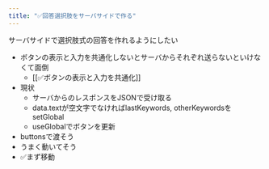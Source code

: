 ```yaml
---
title: "✅回答選択肢をサーバサイドで作る"
---
```


サーバサイドで選択肢式の回答を作れるようにしたい

- ボタンの表示と入力を共通化しないとサーバからそれぞれ送らないといけなくて面倒
    - [[✅ボタンの表示と入力を共通化]]
- 現状
    - サーバからのレスポンスをJSONで受け取る
    - data.textが空文字でなければlastKeywords, otherKeywordsをsetGlobal
    - useGlobalでボタンを更新
- buttonsで渡そう
- うまく動いてそう
- ✅まず移動



